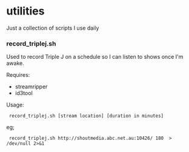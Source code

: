 # utilities

Just a collection of scripts I use daily

### record_triplej.sh
Used to record Triple J on a schedule so I can listen to shows once I'm awake.

Requires:

* streamripper
* id3tool


Usage:
```
 record_triplej.sh [stream location] [duration in minutes]
```
eg;
```
 record_triplej.sh http://shoutmedia.abc.net.au:10426/ 180  > /dev/null 2>&1
```
